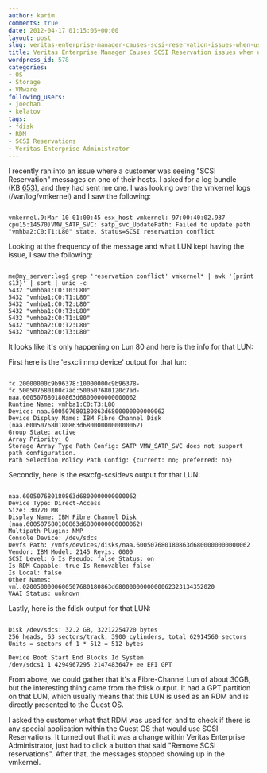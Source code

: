 ```yaml
---
author: karim
comments: true
date: 2012-04-17 01:15:05+00:00
layout: post
slug: veritas-enterprise-manager-causes-scsi-reservation-issues-when-used-with-rdms
title: Veritas Enterprise Manager Causes SCSI Reservation issues when used with RDMs
wordpress_id: 578
categories:
- OS
- Storage
- VMware
following_users:
- joechan
- kelatov
tags:
- fdisk
- RDM
- SCSI Reservations
- Veritas Enterprise Administrator
---
```


I recently ran into an issue where a customer was seeing "SCSI Reservation" messages on one of their hosts. I asked for a log bundle (KB [653](http://kb.vmware.com/kb/653)), and they had sent me one. I was looking over the vmkernel logs (/var/log/vmkernel) and I saw the following:


```

vmkernel.9:Mar 10 01:00:45 esx_host vmkernel: 97:00:40:02.937 cpu15:14570)VMW_SATP_SVC: satp_svc_UpdatePath: Failed to update path "vmhba2:C0:T1:L80" state. Status=SCSI reservation conflict

```


Looking at the frequency of the message and what LUN kept having the issue, I saw the following:


```

me@my_server:log$ grep 'reservation conflict' vmkernel* | awk '{print $13}' | sort | uniq -c
5432 "vmhba1:C0:T0:L80"
5432 "vmhba1:C0:T1:L80"
5432 "vmhba1:C0:T2:L80"
5432 "vmhba1:C0:T3:L80"
5432 "vmhba2:C0:T1:L80"
5432 "vmhba2:C0:T2:L80"
5432 "vmhba2:C0:T3:L80"

```


It looks like it's only happening on Lun 80 and here is the info for that LUN:

First here is the 'esxcli nmp device' output for that lun:


```

fc.20000000c9b96378:10000000c9b96378-fc.500507680100c7ad:500507680120c7ad-naa.600507680180863d6800000000000062
Runtime Name: vmhba1:C0:T3:L80
Device: naa.600507680180863d6800000000000062
Device Display Name: IBM Fibre Channel Disk (naa.600507680180863d6800000000000062)
Group State: active
Array Priority: 0
Storage Array Type Path Config: SATP VMW_SATP_SVC does not support path configuration.
Path Selection Policy Path Config: {current: no; preferred: no}

```


Secondly, here is the esxcfg-scsidevs output for that LUN:


```

naa.600507680180863d6800000000000062
Device Type: Direct-Access
Size: 30720 MB
Display Name: IBM Fibre Channel Disk (naa.600507680180863d6800000000000062)
Multipath Plugin: NMP
Console Device: /dev/sdcs
Devfs Path: /vmfs/devices/disks/naa.600507680180863d6800000000000062
Vendor: IBM Model: 2145 Revis: 0000
SCSI Level: 6 Is Pseudo: false Status: on
Is RDM Capable: true Is Removable: false
Is Local: false
Other Names:
vml.0200500000600507680180863d6800000000000062323134352020
VAAI Status: unknown

```


Lastly, here is the fdisk output for that LUN:


```

Disk /dev/sdcs: 32.2 GB, 32212254720 bytes
256 heads, 63 sectors/track, 3900 cylinders, total 62914560 sectors Units = sectors of 1 * 512 = 512 bytes

Device Boot Start End Blocks Id System
/dev/sdcs1 1 4294967295 2147483647+ ee EFI GPT

```


From above, we could gather that it's a Fibre-Channel Lun of about 30GB, but the interesting thing came from the fdisk output. It had a GPT partition on that LUN, which usually means that this LUN is used as an RDM and is directly presented to the Guest OS.

I asked the customer what that RDM was used for, and to check if there is any special application within the Guest OS that would use SCSI Reservations. It turned out that it was a change within Veritas Enterprise Administrator, just had to click a button that said "Remove SCSI reservations". After that, the messages stopped showing up in the vmkernel.
